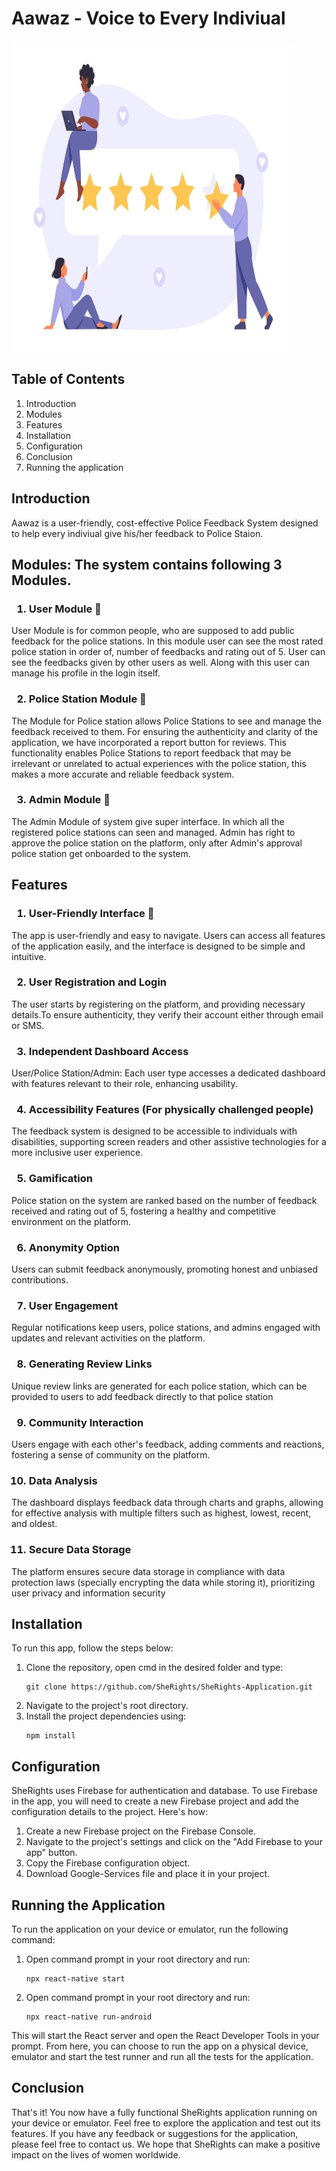 # Aawaz - Voice to Every Indiviual 


<img src="fdi.jpg" alt="Aawaz - Voice to Every Indiviual " align="middle" width="90%" height=500>


## Table of Contents
<ol>
<li>Introduction</li>
<li>Modules</li>
<li>Features</li>
<li>Installation</li>
<li>Configuration</li>
<li>Conclusion</li>
<li>Running the application</li>
</ol>

## Introduction
Aawaz is a  user-friendly, cost-effective Police Feedback System designed to help every indiviual give his/her feedback to Police Staion.  

## Modules: The system contains following 3 Modules. 

### <ol> <li> User Module 👤 </li> </ol> 
User Module is for common people, who are supposed to add public feedback for the police stations. In this module user can see the most rated police station in order of, number of feedbacks and rating out of 5. User can see the feedbacks given by other users as well. Along with this user can manage his profile in the login itself. 


### <ol start=2> <li> Police Station Module 🚨 </li> </ol> 
The Module for Police station allows Police Stations to see and manage the feedback received to them. For ensuring the authenticity and clarity of the application, we have incorporated a report button for reviews. This functionality enables Police Stations to report feedback that may be irrelevant or unrelated to actual experiences with the police station, this makes a more accurate and reliable feedback system. 

<!--
<p align="left">
<img src="question.jpeg" alt="Logo" width="190" height="350">
<img src="severity.jpg" alt="Logo" width="190" height="350">
</p> -->

### <ol start=3> <li> Admin Module 📝 </li> </ol> 
The Admin Module of system give super interface. In which all the registered police stations can seen and managed. Admin has right to approve the police station on the platform, only after Admin's approval police station get onboarded to the system.

## Features

### <ol> <li>User-Friendly Interface 📱 </li> </ol> 
The app is user-friendly and easy to navigate. Users can access all features of the application easily, and the interface is designed to be simple and intuitive.

### <ol start=2> <li>User Registration and Login </li> </ol> 
The user starts by registering on the platform, and providing necessary details.To ensure authenticity, they verify their account either through email or SMS.

### <ol start=3> <li>Independent Dashboard Access  </li> </ol> 
User/Police Station/Admin: Each user type accesses a dedicated dashboard with features relevant to their role, enhancing usability.

### <ol start=4><li>Accessibility Features (For physically challenged people) </li> </ol> 
The feedback system is designed to be accessible to individuals with disabilities, supporting screen readers and other assistive technologies for a more
inclusive user experience.

### <ol start=5> <li>Gamification</li> </ol> 
Police station on the system are ranked based on the number of feedback received and rating out of 5, fostering a healthy and competitive environment on the platform.

### <ol start=6> <li>Anonymity Option </li> </ol> 
Users can submit feedback anonymously, promoting honest and unbiased contributions.

### <ol start=7> <li>User Engagement </li> </ol> 
Regular notifications keep users, police stations, and admins engaged with updates and relevant activities on the platform.

### <ol start=8> <li>Generating Review Links</li> </ol> 
Unique review links are generated for each police station, which can be provided to users to add feedback directly to that police station

### <ol start=9> <li>Community Interaction </li> </ol> 
Users engage with each other's feedback, adding comments and reactions, fostering a sense of community on the platform.

### <ol start=10> <li>Data Analysis  </li> </ol> 
The dashboard displays feedback data through charts and graphs, allowing for effective analysis with multiple filters such as highest, lowest, recent, and oldest.

### <ol start=11> <li>Secure Data Storage </li> </ol> 
The platform ensures secure data storage in compliance with data protection laws (specially encrypting the data while storing it), prioritizing user privacy and
information security



## Installation
To run this app, follow the steps below:
<ol>
<li>Clone the repository, open cmd in the desired folder and type:</li>

```
git clone https://github.com/SheRights/SheRights-Application.git
```

<li>Navigate to the project's root directory.</li>
<li>Install the project dependencies using:</li>

```
npm install
```

</ol>

## Configuration
SheRights uses Firebase for authentication and database. To use Firebase in the app, you will need to create a new Firebase project and add the configuration details to the project. Here's how:
<ol>
<li>Create a new Firebase project on the Firebase Console.</li>
<li>Navigate to the project's settings and click on the "Add Firebase to your app" button.</li>
<li>Copy the Firebase configuration object.</li>
<li>Download Google-Services file and place it in your project.</li>
</ol>

## Running the Application
To run the application on your device or emulator, run the following command:
<ol>
<li>Open command prompt in your root directory and run:</li>

```
npx react-native start
```

<li>Open command prompt in your root directory and run:</li>

```
npx react-native run-android
```

</ol>
This will start the React server and open the React Developer Tools in your prompt. From here, you can choose to run the app on a physical device, emulator and start the test runner and run all the tests for the application.

## Conclusion
That's it! You now have a fully functional SheRights application running on your device or emulator. Feel free to explore the application and test out its features. If you have any feedback or suggestions for the application, please feel free to contact us. We hope that SheRights can make a positive impact on the lives of women worldwide.
